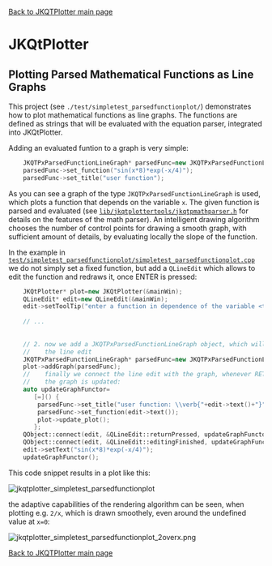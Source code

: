 [Back to JKQTPlotter main page](https://github.com/jkriege2/JKQtPlotter/)

# JKQtPlotter

## Plotting Parsed Mathematical Functions as Line Graphs
This project (see `./test/simpletest_parsedfunctionplot/`) demonstrates how to plot mathematical functions as line graphs. The functions are defined as strings that will be evaluated with the equation parser, integrated into JKQtPlotter.

Adding an evaluated funtion to a graph is very simple: 
```c++
    JKQTPxParsedFunctionLineGraph* parsedFunc=new JKQTPxParsedFunctionLineGraph(plot);
    parsedFunc->set_function("sin(x*8)*exp(-x/4)");
    parsedFunc->set_title("user function");
```
As you can see a graph of the type `JKQTPxParsedFunctionLineGraph` is used, which plots a function that depends on the variable `x`. The given function is parsed and evaluated (see [`lib/jkqtplottertools/jkqtpmathparser.h`](https://github.com/jkriege2/JKQtPlotter/blob/master/lib/jkqtplottertools/jkqtpmathparser.h) for details on the features of the math parser). An intelligent drawing algorithm chooses the number of control points for drawing a smooth graph, with sufficient amount of details, by evaluating locally the slope of the function.

In the example in [`test/simpletest_parsedfunctionplot/simpletest_parsedfunctionplot.cpp`](https://github.com/jkriege2/JKQtPlotter/blob/master/test/simpletest_parsedfunctionplot/simpletest_parsedfunctionplot.cpp) we do not simply set a fixed function, but add a `QLineEdit` which allows to edit the function and redraws it, once ENTER is pressed:
```c++
    JKQtPlotter* plot=new JKQtPlotter(&mainWin);
    QLineEdit* edit=new QLineEdit(&mainWin);
    edit->setToolTip("enter a function in dependence of the variable <tt>x</tt> and press ENTER to update the graph");
    
    // ...
    
    
    // 2. now we add a JKQTPxParsedFunctionLineGraph object, which will draw the function from
    //    the line edit
    JKQTPxParsedFunctionLineGraph* parsedFunc=new JKQTPxParsedFunctionLineGraph(plot);
    plot->addGraph(parsedFunc);
    //    finally we connect the line edit with the graph, whenever RETURN is pressed,
    //    the graph is updated:
    auto updateGraphFunctor=
       [=]() {
        parsedFunc->set_title("user function: \\verb{"+edit->text()+"}");
        parsedFunc->set_function(edit->text());
        plot->update_plot();
       };
    QObject::connect(edit, &QLineEdit::returnPressed, updateGraphFunctor);
    QObject::connect(edit, &QLineEdit::editingFinished, updateGraphFunctor);
    edit->setText("sin(x*8)*exp(-x/4)");
    updateGraphFunctor();
```


This code snippet results in a plot like this:

![jkqtplotter_simpletest_parsedfunctionplot](https://raw.githubusercontent.com/jkriege2/JKQtPlotter/master/screenshots/jkqtplotter_simpletest_parsedfunctionplot.png)

the adaptive capabilities of the rendering algorithm can be seen, when plotting e.g. `2/x`, which is drawn smoothely, even around the undefined value at `x=0`:

![jkqtplotter_simpletest_parsedfunctionplot_2overx.png](https://raw.githubusercontent.com/jkriege2/JKQtPlotter/master/screenshots/jkqtplotter_simpletest_parsedfunctionplot_2overx.png.png)


[Back to JKQTPlotter main page](https://github.com/jkriege2/JKQtPlotter/)
